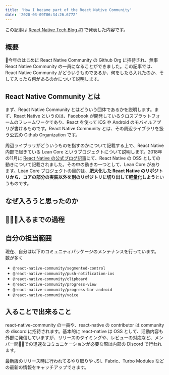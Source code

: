 ```yaml
---
title: 'How I became part of the React Native Community'
date: '2020-03-09T06:34:26.677Z'
---
```


この記事は [React Native Tech Blog #1](https://ducklings.connpass.com/event/169637/) で発表した内容です。

## 概要

今年のはじめに React Native Community の Github Org に招待され、無事 React Native Community の一員になることができました。この記事では、React Native Community がどういうものであるか、何をしたら入れたのか、そして入ったら何があるのかについて説明します。

## React Native Community とは

まず、React Native Community とはどういう団体であるかを説明します。まず、React Native というのは、Facebook が開発しているクロスプラットフォームのフレームワークであり、React を使って iOS や Android のモバイルアプリが書けるものです。React Native Community とは、その周辺ライブラリを扱う公式の Github Organization です。

周辺ライブラリがどういうものを指すのかについて記載する上で、React Native 内部で起きている Lean Core というプロジェクトについて説明します。2018年の11月に [React Native の公式ブログ記事](https://reactnative.dev/blog/2018/11/01/oss-roadmap)にて、React Native の OSS としての動きについて記載されました。その中の動きの一つとして、Lean Core があります。Lean Core プロジェクトの目的は、**肥大化した React Native のリポジトリから、コアの部分の実装以外を別のリポジトリに切り出して軽量化しよう**というものです。

## なぜ入ろうと思ったのか

## 入るまでの過程

## 自分の担当範囲

現在、自分は以下のコミュニティパッケージのメンテナンスを行っています。
数が多く

- `@react-native-community/segmented-control`
- `@react-native-community/push-notification-ios`
- `@react-native-community/clipboard`
- `@react-native-community/progress-view`
- `@react-native-community/progress-bar-android`
- `@react-native-community/voice`

## 入ることで出来ること

react-native-community の一員や、react-native の contributor は community の discord に招待されます。基本的に react-native は OSS として、活動内容も外部に発信していますが、リリースのタイミングや、レビューの対応など、メンバー間での迅速なコミュニケーションが必要な際は内部の Discord で行われます。

最新版のリリース時に行われてるやり取りや JSI、Fabric、Turbo Modules などの最新の情報をキャッチアップできます。

